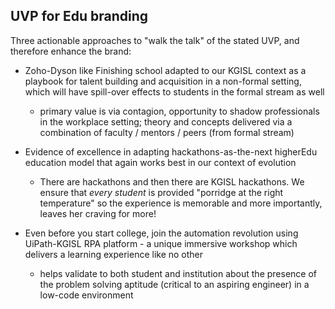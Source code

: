 <!-- title: Three pronged  -->

## UVP for Edu branding

Three actionable approaches to "walk the talk" of the stated UVP, and therefore enhance the brand:

- Zoho-Dyson like Finishing school adapted to our KGISL context as a playbook for talent building and acquisition in a non-formal setting, which will have spill-over effects to students in the formal stream as well
   - primary value is via contagion, opportunity to shadow professionals in the workplace setting; theory and concepts delivered via a combination of faculty / mentors / peers (from formal stream)

- Evidence of excellence in adapting hackathons-as-the-next higherEdu education model that  again works best in our context of evolution
	- There are hackathons and then there are KGISL hackathons. We ensure that _every student_  is provided "porridge at the right temperature" so the experience is memorable and more importantly, leaves her craving for more!  

- Even before you start college, join the automation revolution using UiPath-KGISL RPA platform - a unique immersive workshop which delivers a learning experience like no other 
	- helps validate to both student and institution about the presence of the problem solving aptitude (critical to an aspiring engineer) in a low-code environment


